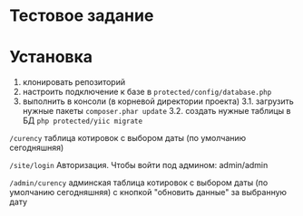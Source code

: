 # Тестовое задание

# Установка
1. клонировать репозиторий
2. настроить подключение к базе в `protected/config/database.php`
3. выполнить в консоли (в корневой директории проекта)
3.1. загрузить нужные пакеты `composer.phar update`
3.2. создать нужные таблицы в БД `php protected/yiic migrate`

`/curency`
таблица котировок с выбором даты (по умолчанию сегодняшняя)

`/site/login`
Авторизация.
Чтобы войти под админом: admin/admin

`/admin/curency`
админская таблица котировок с выбором даты (по умолчанию сегодняшняя)
с кнопкой "обновить данные" за выбранную дату